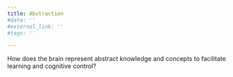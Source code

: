 ```yaml
---
title: Abstraction
#date: ''
#external_link: ''
#tags: ''

---
```


How does the brain represent abstract knowledge and concepts to facilitate learning and cognitive control?

<!--more-->
